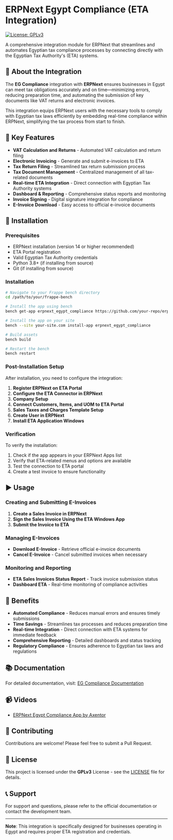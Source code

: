 # ERPNext Egypt Compliance (ETA Integration)

[![License: GPLv3](https://img.shields.io/badge/License-GPLv3-blue.svg)](https://www.gnu.org/licenses/gpl-3.0)

A comprehensive integration module for ERPNext that streamlines and automates Egyptian tax compliance processes by connecting directly with the Egyptian Tax Authority's (ETA) systems.

## 🧩 About the Integration

The **EG Compliance** integration with **ERPNext** ensures businesses in Egypt can meet tax obligations accurately and on time—minimizing errors, reducing preparation time, and automating the submission of key documents like VAT returns and electronic invoices.

This integration equips ERPNext users with the necessary tools to comply with Egyptian tax laws efficiently by embedding real-time compliance within ERPNext, simplifying the tax process from start to finish.

## 🔑 Key Features

- **VAT Calculation and Returns** - Automated VAT calculation and return filing
- **Electronic Invoicing** - Generate and submit e-invoices to ETA
- **Tax Return Filing** - Streamlined tax return submission process
- **Tax Document Management** - Centralized management of all tax-related documents
- **Real-time ETA Integration** - Direct connection with Egyptian Tax Authority systems
- **Dashboard & Reporting** - Comprehensive status reports and monitoring
- **Invoice Signing** - Digital signature integration for compliance
- **E-Invoice Download** - Easy access to official e-invoice documents

## 🚀 Installation

### Prerequisites

- ERPNext installation (version 14 or higher recommended)
- ETA Portal registration
- Valid Egyptian Tax Authority credentials
- Python 3.8+ (if installing from source)
- Git (if installing from source)

### Installation

```bash
# Navigate to your Frappe bench directory
cd /path/to/your/frappe-bench

# Install the app using bench
bench get-app erpnext_egypt_compliance https://github.com/your-repo/erpnext_egypt_compliance.git

# Install the app on your site
bench --site your-site.com install-app erpnext_egypt_compliance

# Build assets
bench build

# Restart the bench
bench restart
```

### Post-Installation Setup

After installation, you need to configure the integration:

1. **Register ERPNext on ETA Portal**
2. **Configure the ETA Connector in ERPNext**
3. **Company Setup**
4. **Connect Customers, Items, and UOM to ETA Portal**
5. **Sales Taxes and Charges Template Setup**
6. **Create User in ERPNext**
7. **Install ETA Application Windows**

### Verification

To verify the installation:

1. Check if the app appears in your ERPNext Apps list
2. Verify that ETA-related menus and options are available
3. Test the connection to ETA portal
4. Create a test invoice to ensure functionality

## ▶️ Usage

### Creating and Submitting E-Invoices

1. **Create a Sales Invoice in ERPNext**
2. **Sign the Sales Invoice Using the ETA Windows App**
3. **Submit the Invoice to ETA**

### Managing E-Invoices

- **Download E-Invoice** - Retrieve official e-invoice documents
- **Cancel E-Invoice** - Cancel submitted invoices when necessary

### Monitoring and Reporting

- **ETA Sales Invoices Status Report** - Track invoice submission status
- **Dashboard ETA** - Real-time monitoring of compliance activities

## 🌟 Benefits

- **Automated Compliance** - Reduces manual errors and ensures timely submissions
- **Time Savings** - Streamlines tax processes and reduces preparation time
- **Real-time Integration** - Direct connection with ETA systems for immediate feedback
- **Comprehensive Reporting** - Detailed dashboards and status tracking
- **Regulatory Compliance** - Ensures adherence to Egyptian tax laws and regulations

## 📚 Documentation

For detailed documentation, visit: [EG Compliance Documentation](https://axe-docs.frappe.cloud/EG%20Compliance/Introduction)

## 📹 Videos

- [ERPNext Egypt Compliance App by Axentor](https://axe-docs.frappe.cloud/EG%20Compliance/Videos)

## 🤝 Contributing

Contributions are welcome! Please feel free to submit a Pull Request.

## 📄 License

This project is licensed under the **GPLv3** License - see the [LICENSE](LICENSE) file for details.

## 📞 Support

For support and questions, please refer to the official documentation or contact the development team.

---

**Note**: This integration is specifically designed for businesses operating in Egypt and requires proper ETA registration and credentials.
